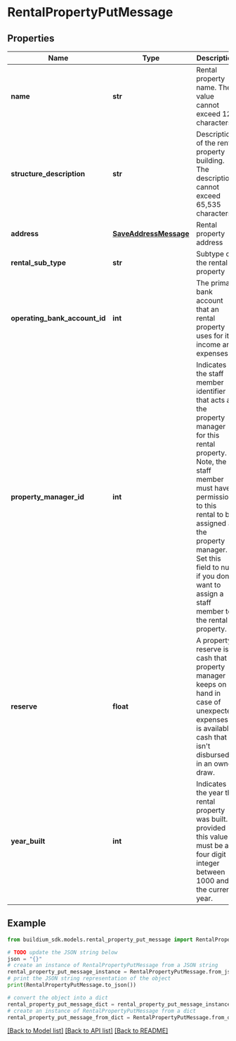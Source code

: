 # RentalPropertyPutMessage


## Properties

Name | Type | Description | Notes
------------ | ------------- | ------------- | -------------
**name** | **str** | Rental property name. The value cannot exceed 127 characters. | 
**structure_description** | **str** | Description of the rental property building. The description cannot exceed 65,535 characters. | [optional] 
**address** | [**SaveAddressMessage**](SaveAddressMessage.md) | Rental property address | 
**rental_sub_type** | **str** | Subtype of the rental property | 
**operating_bank_account_id** | **int** | The primary bank account that an rental property uses for its income and expenses. | 
**property_manager_id** | **int** | Indicates the staff member identifier that acts as the property manager for this rental property. Note, the staff member must have permissions to this rental to be assigned as the property manager.  Set this field to null if you don&#39;t want to assign a staff member to the rental property. | [optional] 
**reserve** | **float** | A property reserve is cash that a property manager keeps on hand in case of unexpected expenses. It is available cash that isn&#39;t disbursed in an owner draw. | [optional] 
**year_built** | **int** | Indicates the year the rental property was built. If provided this value must be a four digit integer between 1000 and the current year. | [optional] 

## Example

```python
from buildium_sdk.models.rental_property_put_message import RentalPropertyPutMessage

# TODO update the JSON string below
json = "{}"
# create an instance of RentalPropertyPutMessage from a JSON string
rental_property_put_message_instance = RentalPropertyPutMessage.from_json(json)
# print the JSON string representation of the object
print(RentalPropertyPutMessage.to_json())

# convert the object into a dict
rental_property_put_message_dict = rental_property_put_message_instance.to_dict()
# create an instance of RentalPropertyPutMessage from a dict
rental_property_put_message_from_dict = RentalPropertyPutMessage.from_dict(rental_property_put_message_dict)
```
[[Back to Model list]](../README.md#documentation-for-models) [[Back to API list]](../README.md#documentation-for-api-endpoints) [[Back to README]](../README.md)



